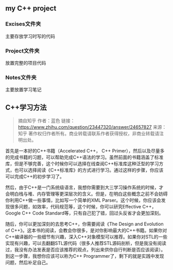 ## my C++ project
### Excises文件夹
主要存放学习时写的代码
### Project文件夹
放置完整的项目代码
### Notes文件夹
主要放置学习笔记
## C++学习方法
>摘自知乎
>作者：蓝色
链接：https://www.zhihu.com/question/23447320/answer/24657827
来源：知乎
著作权归作者所有。商业转载请联系作者获得授权，非商业转载请注明出处。

首先是一本好的C++书籍（Accelerated C++， C++ Primer），然后以及尽量多的完成书籍的习题，可以帮助完成C++语法的学习。虽然前面的书籍涵盖了标准库，但是不够完善，这个时候你可以选择在线查阅C++标准库这种泛型的学习方式，也可以选择阅读《C++标准库》的方式进行学习。通过这样的步骤，你应该可以完成C++的初步学习了。

然后，由于C++是一门系统级语言，我想你需要到大三学习操作系统的时候，才会明白栈与堆、内存管理等更深层次的含义。但是，在明白这些概念之前不会妨碍你利用C++做一些事情，比如写一个简单的XML Parser。这个时候，你应该会发现很多问题，如效率，代码规范等，这个时候，你可以研究Effective C++，Google C++ Code Standard等，只有自己犯了错，回过头反省才会更加深刻。

随后，你可以更加深刻的去思考C++，你需要阅读《The Design and Evolution of C++》。这本书的阅读，会教会你很多，是对你影响最大的C++书籍。如果你对C++编译器的一些细节有兴趣，深入C++对象模型可以推荐。如果你对STL的一些实现有兴趣，可以去翻翻STL源代码（很多人推荐STL源码剖析，但是我没有阅读过，我没有办法发表是否应该推荐的观点，列出来供你自行判断是否应该阅读）。到这一步骤，我想你应该可以称为C++ Programmer了，剩下的就是实践中发现问题，然后补足自己。